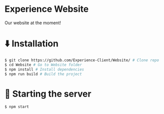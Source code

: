 # Experience Website
Our website at the moment!

# ⬇️ Installation

```bash
$ git clone https://github.com/Experience-Client/Website/ # Clone repo
$ cd Website # Go to Website folder
$ npm install # Install dependencies
$ npm run build # Build the project
```

# 🚀 Starting the server

```bash
$ npm start
```
